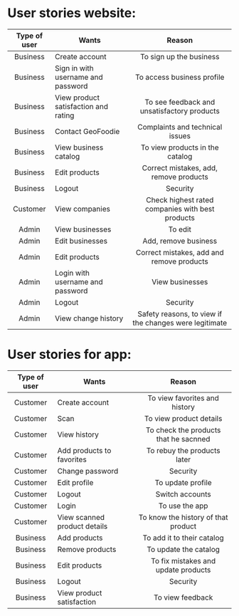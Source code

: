 # User stories website: #

| Type of user | Wants                                                                        | Reason |
|:--------------:|----------------------------------------------------------------------------------------------|:-----:|
|      Business     | Create account | To sign up the business |
|      Business     | Sign in with username and password | To access business profile|
|      Business    | View product satisfaction and rating   | To see feedback and unsatisfactory products |
|      Business     |  Contact GeoFoodie | Complaints and technical issues |
|      Business     | View business catalog  | To view products in the catalog |
|      Business     | Edit products  | Correct mistakes, add, remove products |
|      Business  	| Logout  | Security |
|      Customer 	  	| View companies  | Check highest rated companies with best products |
|      Admin   		| View businesses | To edit |
|      Admin    		| Edit businesses  | Add, remove business |
|      Admin   		| Edit products  | Correct mistakes, add and remove products |
|      Admin  		| Login with username and password | View businesses |
|      Admin  		| Logout  | Security |
|      Admin  		| View change history  | Safety reasons, to view if the changes were legitimate |

# User stories for app: #

| Type of user | Wants                                                                        | Reason |
|:--------------:|----------------------------------------------------------------------------------------------|:-----:|
|      Customer     | Create account | To view favorites and history |
|      Customer     | Scan | To view product details|
|      Customer  	| View history   | To check the products that he sacnned |
|      Customer     | Add products to favorites | To rebuy the products later |
|      Customer     | Change password  | Security |
|      Customer     | Edit profile  | To update profile |
|      Customer		| Logout  | Switch accounts |
|      Customer   	| Login  | To use the app |
|      Customer	  	| View scanned product details | To know the history of that product |
|      Business    	| Add products  | To add it to their catalog |
|      Business		| Remove products  | To update the catalog |
|      Business   	| Edit products | To fix mistakes and update products |
|      Business		| Logout  | Security |
|      Business  	| View product satisfaction  | To view feedback |






